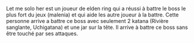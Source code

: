Let me solo her est un joueur de elden ring qui a réussi à battre le boss le plus fort du jeux (malenia) et qui aide les autre joueur à la battre. Cette personne arrive a battre ce boss avec seulement 2 katana (Rivière sanglante, Uchigatana) et une jar sur la tête. Il arrive à battre ce boss sans être touché par ses attaques.
